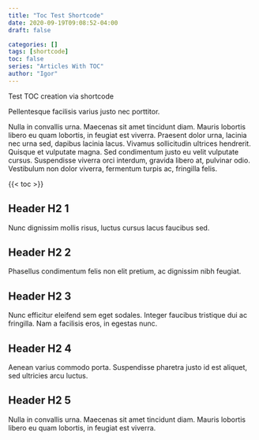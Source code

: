 ```yaml
---
title: "Toc Test Shortcode"
date: 2020-09-19T09:08:52-04:00
draft: false

categories: []
tags: [shortcode]
toc: false
series: "Articles With TOC"
author: "Igor"
---
```


Test TOC creation via shortcode  

<!--more-->

Pellentesque facilisis varius justo nec porttitor. 

Nulla in convallis urna. Maecenas sit amet tincidunt diam. Mauris lobortis libero eu quam lobortis, in feugiat est viverra. Praesent dolor urna, lacinia nec urna sed, dapibus lacinia lacus. Vivamus sollicitudin ultrices hendrerit. Quisque et vulputate magna. Sed condimentum justo eu velit vulputate cursus. Suspendisse viverra orci interdum, gravida libero at, pulvinar odio. Vestibulum non dolor viverra, fermentum turpis ac, fringilla felis.

{{< toc >}}

## Header H2 1
Nunc dignissim mollis risus, luctus cursus lacus faucibus sed.
## Header H2 2
Phasellus condimentum felis non elit pretium, ac dignissim nibh feugiat. 
## Header H2 3
Nunc efficitur eleifend sem eget sodales. Integer faucibus tristique dui ac fringilla. Nam a facilisis eros, in egestas nunc. 
## Header H2 4
Aenean varius commodo porta. Suspendisse pharetra justo id est aliquet, sed ultricies arcu luctus. 
## Header H2 5
Nulla in convallis urna. Maecenas sit amet tincidunt diam. Mauris lobortis libero eu quam lobortis, in feugiat est viverra. 

